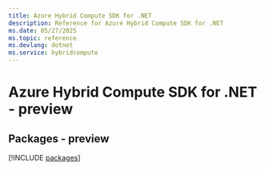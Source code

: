```yaml
---
title: Azure Hybrid Compute SDK for .NET
description: Reference for Azure Hybrid Compute SDK for .NET
ms.date: 05/27/2025
ms.topic: reference
ms.devlang: dotnet
ms.service: hybridcompute
---
```

# Azure Hybrid Compute SDK for .NET - preview
## Packages - preview
[!INCLUDE [packages](hybrid-compute-index.md)]